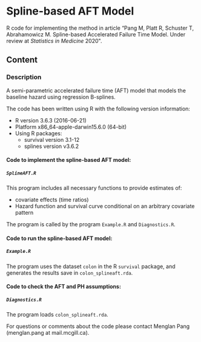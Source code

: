 # Spline-based AFT Model
R code for implementing the method in article “Pang M, Platt R, Schuster T, Abrahamowicz M. Spline-based Accelerated Failure Time Model. Under review at *Statistics in Medicine* 2020".

## Content
### Description
A semi-parametric accelerated failure time (AFT) model that models the baseline hazard using regression B-splines.

The code has been written using R with the following version information:<br/>
- R version 3.6.3 (2016-06-21)<br/> 
- Platform x86_64-apple-darwin15.6.0 (64-bit)<br/> 
- Using R packages:<br/> 
  - survival version 3.1-12
  - splines version v3.6.2
  
#### Code to implement the spline-based AFT model:
##### `SplineAFT.R`
This program includes all necessary functions to provide estimates of:
- covariate effects (time ratios)
- Hazard function and survival curve conditional on an arbitrary covariate pattern

The program is called by the program `Example.R` and `Diagnostics.R`. 

#### Code to run the spline-based AFT model:
##### `Example.R`
The program uses the dataset `colon` in the R `survival` package, and generates the results save in  `colon_splineaft.rda`.

#### Code to check the AFT and PH assumptions:
##### `Diagnostics.R`
The program loads `colon_splineaft.rda`.

For questions or comments about the code please contact Menglan Pang (menglan.pang at mail.mcgill.ca).
